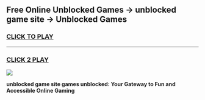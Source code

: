
## Free Online Unblocked Games → unblocked game site → Unblocked Games
<h3>
<a href="https://premium.freeplayer.one?title=unblocked_game_site&ref=21F">CLICK TO PLAY</a></h3>
<hr>

<h3>
<a href="https://premium.freeplayer.one?title=unblocked_game_site&ref=21F">CLICK 2 PLAY</a>
  
</h3>

<a href="https://premium.freeplayer.one?title=unblocked_game_site&ref=21F/"><img src="https://clearcache.store/games.png"></a>


**unblocked game site games unblocked: Your Gateway to Fun and Accessible Online Gaming**
